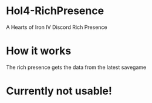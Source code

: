 # HoI4-RichPresence
A Hearts of Iron IV Discord Rich Presence

# How it works
The rich presence gets the data from the latest savegame

# Currently not usable!
